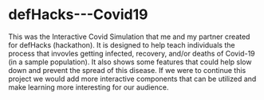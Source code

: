 # defHacks---Covid19

This was the Interactive Covid Simulation that me and my partner created for defHacks (hackathon). It is designed to help teach individuals the process that invovles getting infected, recovery, and/or deaths of Covid-19 (in a sample population). It also shows some features that could help slow down and prevent the spread of this disease. If we were to continue this project we would add more interactive components that can be utilized and make learning more interesting for our audience. 
